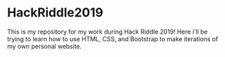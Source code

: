 # HackRiddle2019
This is my repository for my work during Hack Riddle 2019!
Here i'll be trying to learn how to use HTML, CSS, and Bootstrap to make iterations of my own personal website.

